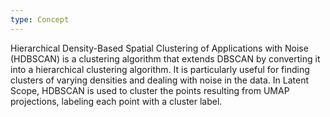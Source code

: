 ```yaml
---
type: Concept
---
```


Hierarchical Density-Based Spatial Clustering of Applications with Noise (HDBSCAN) is a clustering algorithm that extends DBSCAN by converting it into a hierarchical clustering algorithm. It is particularly useful for finding clusters of varying densities and dealing with noise in the data. In Latent Scope, HDBSCAN is used to cluster the points resulting from UMAP projections, labeling each point with a cluster label.